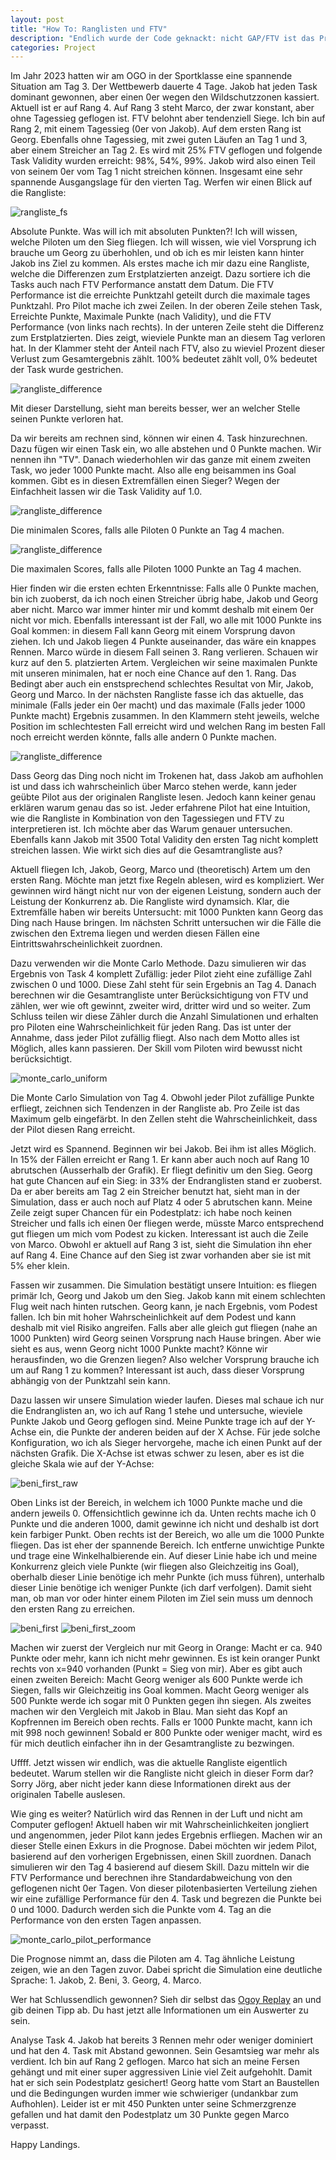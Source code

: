 ```yaml
---
layout: post
title: "How To: Ranglisten und FTV"
description: "Endlich wurde der Code geknackt: nicht GAP/FTV ist das Problem, sondern die Darstellung könnte besser sein"
categories: Project
---
```


Im Jahr 2023 hatten wir am OGO in der Sportklasse eine spannende Situation am Tag 3. Der Wettbewerb dauerte 4 Tage. Jakob hat jeden Task dominant gewonnen, aber einen 0er wegen den Wildschutzzonen kassiert. Aktuell ist er auf Rang 4. Auf Rang 3 steht Marco, der zwar konstant, aber ohne Tagessieg geflogen ist. FTV belohnt aber tendenziell Siege. Ich bin auf Rang 2, mit einem Tagessieg (0er von Jakob). Auf dem ersten Rang ist Georg. Ebenfalls ohne Tagessieg, mit zwei guten Läufen an Tag 1 und 3, aber einem Streicher an Tag 2. Es wird mit 25% FTV geflogen und folgende Task Validity wurden erreicht: 98%, 54%, 99%. Jakob wird also einen Teil von seinem 0er vom Tag 1 nicht streichen können. Insgesamt eine sehr spannende Ausgangslage für den vierten Tag. Werfen wir einen Blick auf die Rangliste:

![rangliste_fs](../../../../img/ftv-analyzer/rangliste_fs.png)

Absolute Punkte. Was will ich mit absoluten Punkten?! Ich will wissen, welche Piloten um den Sieg fliegen. Ich will wissen, wie viel Vorsprung ich brauche um Georg zu überhohlen, und ob ich es mir leisten kann hinter Jakob ins Ziel zu kommen. Als erstes mache ich mir dazu eine Rangliste, welche die Differenzen zum Erstplatzierten anzeigt. Dazu sortiere ich die Tasks auch nach FTV Performance anstatt dem Datum. Die FTV Performance ist die erreichte Punktzahl geteilt durch die maximale tages Punktzahl. Pro Pilot mache ich zwei Zeilen. In der oberen Zeile stehen Task, Erreichte Punkte, Maximale Punkte (nach Validity), und die FTV Performance (von links nach rechts). In der unteren Zeile steht die Differenz zum Erstplatzierten. Dies zeigt, wieviele Punkte man an diesem Tag verloren hat. In der Klammer steht der Anteil nach FTV, also zu wieviel Prozent dieser Verlust zum Gesamtergebnis zählt. 100% bedeutet zählt voll, 0% bedeutet der Task wurde gestrichen.

![rangliste_difference](../../../../img/ftv-analyzer/difference_score_current.png)

Mit dieser Darstellung, sieht man bereits besser, wer an welcher Stelle seinen Punkte verloren hat.


Da wir bereits am rechnen sind, können wir einen 4. Task hinzurechnen. Dazu fügen wir einen Task ein, wo alle abstehen und 0 Punkte machen. Wir nennen ihn "TV". Danach wiederhohlen wir das ganze mit einem zweiten Task, wo jeder 1000 Punkte macht. Also alle eng beisammen ins Goal kommen. Gibt es in diesen Extremfällen einen Sieger? Wegen der Einfachheit lassen wir die Task Validity auf 1.0.

![rangliste_difference](../../../../img/ftv-analyzer/difference_score_min.png)

Die minimalen Scores, falls alle Piloten 0 Punkte an Tag 4 machen.

![rangliste_difference](../../../../img/ftv-analyzer/difference_score_max.png)

Die maximalen Scores, falls alle Piloten 1000 Punkte an Tag 4 machen.

Hier finden wir die ersten echten Erkenntnisse: Falls alle 0 Punkte machen, bin ich zuoberst, da ich noch einen Streicher übrig habe, Jakob und Georg aber nicht. Marco war immer hinter mir und kommt deshalb mit einem 0er nicht vor mich. Ebenfalls interessant ist der Fall, wo alle mit 1000 Punkte ins Goal kommen: in diesem Fall kann Georg mit einem Vorsprung davon ziehen. Ich und Jakob liegen 4 Punkte auseinander, das wäre ein knappes Rennen. Marco würde in diesem Fall seinen 3. Rang verlieren. Schauen wir kurz auf den 5. platzierten Artem. Vergleichen wir seine maximalen Punkte mit unseren minimalen, hat er noch eine Chance auf den 1. Rang. Das Bedingt aber auch ein enstsprechend schlechtes Resultat von Mir, Jakob, Georg und Marco. In der nächsten Rangliste fasse ich das aktuelle, das minimale (Falls jeder ein 0er macht) und das maximale (Falls jeder 1000 Punkte macht) Ergebnis zusammen. In den Klammern steht jeweils, welche Position im schlechtesten Fall erreicht wird und welchen Rang im besten Fall noch erreicht werden könnte, falls alle andern 0 Punkte machen.

![rangliste_difference](../../../../img/ftv-analyzer/simulate_min_max.png)

Dass Georg das Ding noch nicht im Trokenen hat, dass Jakob am aufhohlen ist und dass ich wahrscheinlich über Marco stehen werde, kann jeder geübte Pilot aus der originalen Rangliste lesen. Jedoch kann keiner genau erklären warum genau das so ist. Jeder erfahrene Pilot hat eine Intuition, wie die Rangliste in Kombination von den Tagessiegen und FTV zu interpretieren ist. Ich möchte aber das Warum genauer untersuchen. Ebenfalls kann Jakob mit 3500 Total Validity den ersten Tag nicht komplett streichen lassen. Wie wirkt sich dies auf die Gesamtrangliste aus?

Aktuell fliegen Ich, Jakob, Georg, Marco und (theoretisch) Artem um den ersten Rang. Möchte man jetzt fixe Regeln ablesen, wird es kompliziert. Wer gewinnen wird hängt nicht nur von der eigenen Leistung, sondern auch der Leistung der Konkurrenz ab. Die Rangliste wird dynamsich. Klar, die Extremfälle haben wir bereits Untersucht: mit 1000 Punkten kann Georg das Ding nach Hause bringen. Im nächsten Schritt untersuchen wir die Fälle die zwischen den Extrema liegen und werden diesen Fällen eine Eintrittswahrscheinlichkeit zuordnen.

Dazu verwenden wir die Monte Carlo Methode. Dazu simulieren wir das Ergebnis von Task 4 komplett Zufällig: jeder Pilot zieht eine zufällige Zahl zwischen 0 und 1000. Diese Zahl steht für sein Ergebnis an Tag 4. Danach berechnen wir die Gesamtrangliste unter Berücksichtigung von FTV und zählen, wer wie oft gewinnt, zweiter wird, dritter wird und so weiter. Zum Schluss teilen wir diese Zähler durch die Anzahl Simulationen und erhalten pro Piloten eine Wahrscheinlichkeit für jeden Rang. Das ist unter der Annahme, dass jeder Pilot zufällig fliegt. Also nach dem Motto alles ist Möglich, alles kann passieren. Der Skill vom Piloten wird bewusst nicht berücksichtigt.

![monte_carlo_uniform](../../../../img/ftv-analyzer/monte_carlo_uniform_small.png)

Die Monte Carlo Simulation von Tag 4. Obwohl jeder Pilot zufällige Punkte erfliegt, zeichnen sich Tendenzen in der Rangliste ab. Pro Zeile ist das Maximum gelb eingefärbt. In den Zellen steht die Wahrscheinlichkeit, dass der Pilot diesen Rang erreicht.

Jetzt wird es Spannend. Beginnen wir bei Jakob. Bei ihm ist alles Möglich. In 15% der Fällen erreicht er Rang 1. Er kann aber auch noch auf Rang 10 abrutschen (Ausserhalb der Grafik). Er fliegt definitiv um den Sieg. Georg hat gute Chancen auf ein Sieg: in 33% der Endranglisten stand er zuoberst. Da er aber bereits am Tag 2 ein Streicher benutzt hat, sieht man in der Simulation, dass er auch noch auf Platz 4 oder 5 abrutschen kann. Meine Zeile zeigt super Chancen für ein Podestplatz: ich habe noch keinen Streicher und falls ich einen 0er fliegen werde, müsste Marco entsprechend gut fliegen um mich vom Podest zu kicken. Interessant ist auch die Zeile von Marco. Obwohl er aktuell auf Rang 3 ist, sieht die Simulation ihn eher auf Rang 4. Eine Chance auf den Sieg ist zwar vorhanden aber sie ist mit 5% eher klein.

Fassen wir zusammen. Die Simulation bestätigt unsere Intuition: es fliegen primär Ich, Georg und Jakob um den Sieg. Jakob kann mit einem schlechten Flug weit nach hinten rutschen. Georg kann, je nach Ergebnis, vom Podest fallen. Ich bin mit hoher Wahrscheinlichkeit auf dem Podest und kann deshalb mit viel Risiko angreifen. Falls aber alle gleich gut fliegen (nahe an 1000 Punkten) wird Georg seinen Vorsprung nach Hause bringen. Aber wie sieht es aus, wenn Georg nicht 1000 Punkte macht? Könne wir herausfinden, wo die Grenzen liegen? Also welcher Vorsprung brauche ich um auf Rang 1 zu kommen? Interessant ist auch, dass dieser Vorsprung abhängig von der Punktzahl sein kann.

Dazu lassen wir unsere Simulation wieder laufen. Dieses mal schaue ich nur die Endranglisten an, wo ich auf Rang 1 stehe und untersuche, wieviele Punkte Jakob und Georg geflogen sind. Meine Punkte trage ich auf der Y-Achse ein, die Punkte der anderen beiden auf der X Achse. Für jede solche Konfiguration, wo ich als Sieger hervorgehe, mache ich einen Punkt auf der nächsten Grafik. Die X-Achse ist etwas schwer zu lesen, aber es ist die gleiche Skala wie auf der Y-Achse:

![beni_first_raw](../../../../img/ftv-analyzer/beni_first_raw.png)

Oben Links ist der Bereich, in welchem ich 1000 Punkte mache und die andern jeweils 0. Offensichtlich gewinne ich da. Unten rechts mache ich 0 Punkte und die anderen 1000, damit gewinne ich nicht und deshalb ist dort kein farbiger Punkt. Oben rechts ist der Bereich, wo alle um die 1000 Punkte fliegen. Das ist eher der spannende Bereich. Ich entferne unwichtige Punkte und trage eine Winkelhalbierende ein. Auf dieser Linie habe ich und meine Konkurrenz gleich viele Punkte (wir fliegen also Gleichzeitig ins Goal), oberhalb dieser Linie benötige ich mehr Punkte (ich muss führen), unterhalb dieser Linie benötige ich weniger Punkte (ich darf verfolgen). Damit sieht man, ob man vor oder hinter einem Piloten im Ziel sein muss um dennoch den ersten Rang zu erreichen.

![beni_first](../../../../img/ftv-analyzer/beni_first.png)
 ![beni_first_zoom](../../../../img/ftv-analyzer/beni_first_zoom.png)

Machen wir zuerst der Vergleich nur mit Georg in Orange: Macht er ca. 940 Punkte oder mehr, kann ich nicht mehr gewinnen. Es ist kein oranger Punkt rechts von x=940 vorhanden (Punkt = Sieg von mir). Aber es gibt auch einen zweiten Bereich: Macht Georg weniger als 600 Punkte werde ich Siegen, falls wir Gleichzeitig ins Goal kommen. Macht Georg weniger als 500 Punkte werde ich sogar mit 0 Punkten gegen ihn siegen.
Als zweites machen wir den Vergleich mit Jakob in Blau. Man sieht das Kopf an Kopfrennen im Bereich oben rechts. Falls er 1000 Punkte macht, kann ich mit 998 noch gewinnen! Sobald er 800 Punkte oder weniger macht, wird es für mich deutlich einfacher ihn in der Gesamtrangliste zu bezwingen.

Uffff. Jetzt wissen wir endlich, was die aktuelle Rangliste eigentlich bedeutet. Warum stellen wir die Rangliste nicht gleich in dieser Form dar? Sorry Jörg, aber nicht jeder kann diese Informationen direkt aus der originalen Tabelle auslesen.

Wie ging es weiter? Natürlich wird das Rennen in der Luft und nicht am Computer geflogen! Aktuell haben wir mit Wahrscheinlichkeiten jongliert und angenommen, jeder Pilot kann jedes Ergebnis erfliegen. Machen wir an dieser Stelle einen Exkurs in die Prognose. Dabei möchten wir jedem Pilot, basierend auf den vorherigen Ergebnissen, einen Skill zuordnen. Danach simulieren wir den Tag 4 basierend auf diesem Skill. Dazu mitteln wir die FTV Performance und berechnen ihre Standardabweichung von den geflogenen nicht 0er Tagen. Von dieser pilotenbasierten Verteilung ziehen wir eine zufällige Performance für den 4. Task und begrezen die Punkte bei 0 und 1000. Dadurch werden sich die Punkte vom 4. Tag an die Performance von den ersten Tagen anpassen.

![monte_carlo_pilot_performance](../../../../img/ftv-analyzer/monte_carlo_pilot_performance.png)

Die Prognose nimmt an, dass die Piloten am 4. Tag ähnliche Leistung zeigen, wie an den Tagen zuvor. Dabei spricht die Simulation eine deutliche Sprache: 1. Jakob, 2. Beni, 3. Georg, 4. Marco.

Wer hat Schlussendlich gewonnen? Sieh dir selbst das [Ogoy Replay](https://ogoy.app/player/?scene=public-8oilewmfd1xktu48vjev) an und gib deinen Tipp ab. Du hast jetzt alle Informationen um ein Auswerter zu sein.

Analyse Task 4. Jakob hat bereits 3 Rennen mehr oder weniger dominiert und hat den 4. Task mit Abstand gewonnen. Sein Gesamtsieg war mehr als verdient. Ich bin auf Rang 2 geflogen. Marco hat sich an meine Fersen gehängt und mit einer super aggressiven Linie viel Zeit aufgehohlt. Damit hat er sich sein Podestplatz gesichert! Georg hatte vom Start an Baustellen und die Bedingungen wurden immer wie schwieriger (undankbar zum Aufhohlen). Leider ist er mit 450 Punkten unter seine Schmerzgrenze gefallen und hat damit den Podestplatz um 30 Punkte gegen Marco verpasst.

Happy Landings.




